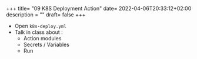 +++
title= "09 K8S Deployment Action"
date= 2022-04-06T20:33:12+02:00
description = ""
draft= false
+++

- Open `k8s-deploy.yml`
- Talk in class about :
    - Action modules
    - Secrets / Variables
    - Run
